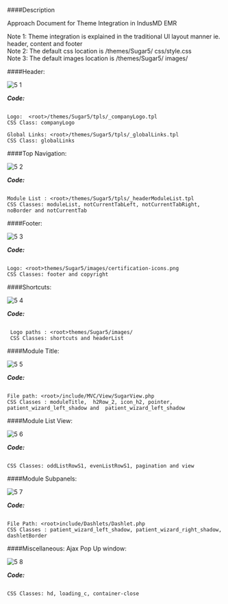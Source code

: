 ####Description

Approach Document for Theme Integration in IndusMD EMR

Note 1: Theme integration is explained in the traditional UI layout manner ie. header, content and footer<br />
Note 2: The default css location is <root>/themes/Sugar5/ css/style.css<br />
Note 3: The default images location is <root>/themes/Sugar5/ images/<br />

####Header:

![5 1](https://cloud.githubusercontent.com/assets/17013436/22284547/d17e8b0a-e30d-11e6-9b00-eee6b458e610.PNG)

**_Code:_**
	
```

Logo:  <root>/themes/Sugar5/tpls/_companyLogo.tpl
CSS Class: companyLogo

Global Links: <root>/themes/Sugar5/tpls/_globalLinks.tpl
CSS Class: globalLinks

```

####Top Navigation:

![5 2](https://cloud.githubusercontent.com/assets/17013436/22284614/1df447e0-e30e-11e6-8d6d-e1ac3e99acb7.PNG)

**_Code:_**
	
```

Module List : <root>/themes/Sugar5/tpls/_headerModuleList.tpl
CSS Classes: moduleList, notCurrentTabLeft, notCurrentTabRight, noBorder and notCurrentTab

```

####Footer:

![5 3](https://cloud.githubusercontent.com/assets/17013436/22284664/4835ce7a-e30e-11e6-9687-38dba54e1116.PNG)

**_Code:_**
	
```

Logo: <root>themes/Sugar5/images/certification-icons.png
CSS Classes: footer and copyright 

```

####Shortcuts:

![5 4](https://cloud.githubusercontent.com/assets/17013436/22284703/7b40f722-e30e-11e6-9129-df6baae3bcb7.PNG)

**_Code:_**
	
```

 Logo paths : <root>themes/Sugar5/images/
 CSS Classes: shortcuts and headerList

```

####Module Title:

![5 5](https://cloud.githubusercontent.com/assets/17013436/22284779/c15ffbae-e30e-11e6-80ef-101c136fd7ec.PNG)

**_Code:_**
	
```

File path: <root>/include/MVC/View/SugarView.php
CSS Classes : moduleTitle,  h2Row_2, icon_h2, pointer,  patient_wizard_left_shadow and  patient_wizard_left_shadow

```

####Module List View:

![5 6](https://cloud.githubusercontent.com/assets/17013436/22284834/ff571190-e30e-11e6-9f30-8afdf7a8f661.PNG)

**_Code:_**
	
```

CSS Classes: oddListRowS1, evenListRowS1, pagination and view

```

####Module Subpanels:

![5 7](https://cloud.githubusercontent.com/assets/17013436/22284919/679ec93c-e30f-11e6-8957-7e6377af1661.PNG)

**_Code:_**
	
```

File Path: <root>include/Dashlets/Dashlet.php
CSS Classes : patient_wizard_left_shadow, patient_wizard_right_shadow, dashletBorder

```

####Miscellaneous:
Ajax Pop Up window:

![5 8](https://cloud.githubusercontent.com/assets/17013436/22284956/a70bbd00-e30f-11e6-9e53-e4ba56b64476.PNG)

**_Code:_**
	
```

CSS Classes: hd, loading_c, container-close 

```






